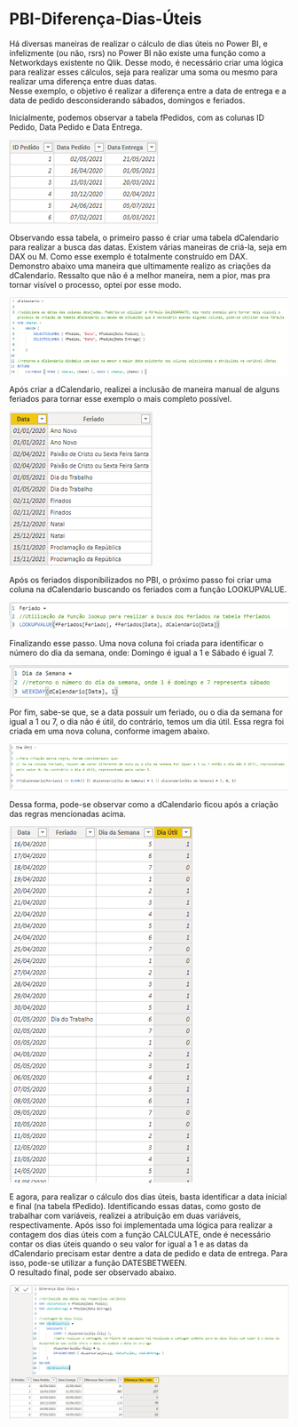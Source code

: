 # PBI-Diferença-Dias-Úteis

Há diversas maneiras de realizar o cálculo de dias úteis no Power BI, e infelizmente (ou não, rsrs) no Power BI não existe uma função como a Networkdays existente no Qlik. Desse modo, é necessário criar uma lógica para realizar esses cálculos, seja para realizar uma soma ou mesmo para realizar uma diferença entre duas datas. <br/>
Nesse exemplo, o objetivo é realizar a diferença entre a data de entrega e a data de pedido desconsiderando sábados, domingos e feriados. 

Inicialmente, podemos observar a tabela fPedidos, com as colunas ID Pedido, Data Pedido e Data Entrega.

![Screenshot](imgs/Screenshot_1.png)

Observando essa tabela, o primeiro passo é criar uma tabela dCalendario para realizar a busca das datas. Existem várias maneiras de criá-la, seja em DAX ou M. Como esse exemplo é totalmente construído em DAX. Demonstro abaixo uma maneira que ultimamente realizo as criações da dCalendario. Ressalto que não é a melhor maneira, nem a pior, mas pra tornar visível o processo, optei por esse modo.

![Screenshot](imgs/Screenshot_2.png)

Após criar a dCalendario, realizei a inclusão de maneira manual de alguns feriados para tornar esse exemplo o mais completo possível. 

![Screenshot](imgs/Screenshot_3.png)

Após os feriados disponibilizados no PBI, o próximo passo foi criar uma coluna na dCalendario buscando os feriados com a função LOOKUPVALUE. 

![Screenshot](imgs/Screenshot_4.png)

Finalizando esse passo. Uma nova coluna foi criada para identificar o número do dia da semana, onde: Domingo é igual a 1 e Sábado é igual 7.

![Screenshot](imgs/Screenshot_5.png)

Por fim, sabe-se que, se a data possuir um feriado, ou o dia da semana for igual a 1 ou 7, o dia não é útil, do contrário, temos um dia útil. Essa regra foi criada em uma nova coluna, conforme imagem abaixo. 

![Screenshot](imgs/Screenshot_6.png)

Dessa forma, pode-se observar como a dCalendario ficou após a criação das regras mencionadas acima. 

![Screenshot](imgs/Screenshot_7.png)

E agora, para realizar o cálculo dos dias úteis, basta identificar a data inicial e final (na tabela fPedido). Identificando essas datas, como gosto de trabalhar com variáveis, realizei a atribuição em duas variáveis, respectivamente. Após isso foi implementada uma lógica para realizar a contagem dos dias úteis com a função CALCULATE, onde é necessário contar os dias úteis quando o seu valor for igual a 1 e as datas da dCalendario precisam estar dentre a data de pedido e data de entrega. Para isso, pode-se utilizar a função DATESBETWEEN. <br/>
O resultado final, pode ser observado abaixo. 

![Screenshot](imgs/Screenshot_8.png)